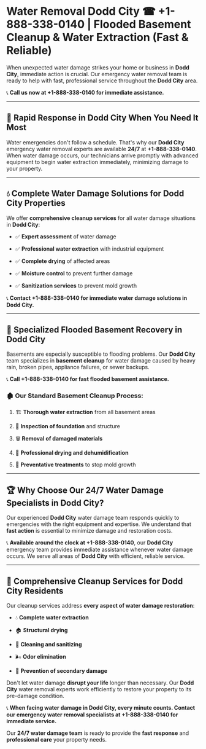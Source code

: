 # Water Removal Dodd City ☎ +1-888-338-0140 | Flooded Basement Cleanup & Water Extraction (Fast & Reliable)

When unexpected water damage strikes your home or business in **Dodd City**, immediate action is crucial. Our emergency water removal team is ready to help with fast, professional service throughout the **Dodd City** area. 

📞 **Call us now at +1-888-338-0140 for immediate assistance.**
---
## 🚀 Rapid Response in Dodd City When You Need It Most
Water emergencies don't follow a schedule. That's why our **Dodd City** emergency water removal experts are available **24/7** at **+1-888-338-0140**. When water damage occurs, our technicians arrive promptly with advanced equipment to begin water extraction immediately, minimizing damage to your property.
---
## 💧 Complete Water Damage Solutions for Dodd City Properties
We offer **comprehensive cleanup services** for all water damage situations in **Dodd City**:
- ✅ **Expert assessment** of water damage  
- ✅ **Professional water extraction** with industrial equipment  
- ✅ **Complete drying** of affected areas  
- ✅ **Moisture control** to prevent further damage  
- ✅ **Sanitization services** to prevent mold growth  
📞 **Contact +1-888-338-0140 for immediate water damage solutions in Dodd City.**
---
## 🌊 Specialized Flooded Basement Recovery in Dodd City
Basements are especially susceptible to flooding problems. Our **Dodd City** team specializes in **basement cleanup** for water damage caused by heavy rain, broken pipes, appliance failures, or sewer backups. 
📞 **Call +1-888-338-0140 for fast flooded basement assistance.**
### 🏚️ Our Standard Basement Cleanup Process:
1. 🏗️ **Thorough water extraction** from all basement areas  
2. 🔎 **Inspection of foundation** and structure  
3. 🗑️ **Removal of damaged materials**  
4. 💨 **Professional drying and dehumidification**  
5. 🚫 **Preventative treatments** to stop mold growth  
---
## 🏆 Why Choose Our 24/7 Water Damage Specialists in Dodd City?
Our experienced **Dodd City** water damage team responds quickly to emergencies with the right equipment and expertise. We understand that **fast action** is essential to minimize damage and restoration costs.
📞 **Available around the clock at +1-888-338-0140**, our **Dodd City** emergency team provides immediate assistance whenever water damage occurs. We serve all areas of **Dodd City** with efficient, reliable service.
---
## 🧹 Comprehensive Cleanup Services for Dodd City Residents
Our cleanup services address **every aspect of water damage restoration**:
- 💧 **Complete water extraction**  
- 🏠 **Structural drying**  
- 🧼 **Cleaning and sanitizing**  
- 🌬️ **Odor elimination**  
- 🚫 **Prevention of secondary damage**  
Don't let water damage **disrupt your life** longer than necessary. Our **Dodd City** water removal experts work efficiently to restore your property to its pre-damage condition.
📞 **When facing water damage in Dodd City, every minute counts. Contact our emergency water removal specialists at +1-888-338-0140 for immediate service.**
Our **24/7 water damage team** is ready to provide the **fast response** and **professional care** your property needs.
